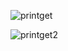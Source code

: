 ![printget](https://github.com/MtHenriqueF/desafio-final-pokedex/assets/144573356/ea61aef1-4d4c-49cf-ae38-0148f2857c4b)


![printget2](https://github.com/MtHenriqueF/desafio-final-pokedex/assets/144573356/8db75bbb-2f1c-495b-809e-aedf4467c67f)
